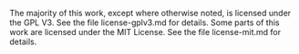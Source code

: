 The majority of this work, except where otherwise noted,
is licensed under the GPL V3.
See the file license-gplv3.md for details.
Some parts of this work are licensed under the MIT License.
See the file license-mit.md for details.
